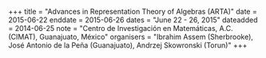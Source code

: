 +++
title = "Advances in Representation Theory of Algebras (ARTA)"
date = 2015-06-22
enddate = 2015-06-26
dates = "June 22 - 26, 2015"
dateadded = 2014-06-25
note = "Centro de Investigación en Matemáticas, A.C. (CIMAT), Guanajuato, México"
organisers = "Ibrahim Assem (Sherbrooke), José Antonio de la Peña (Guanajuato), Andrzej
Skowronski (Torun)"
+++
